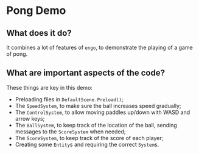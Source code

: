 # Pong Demo

## What does it do?
It combines a lot of features of `engo`, to demonstrate the playing of a game of pong. 

## What are important aspects of the code?
These things are key in this demo:

* Preloading files in `DefaultScene.Preload()`;
* The `SpeedSystem`, to make sure the ball increases speed gradually;
* The `ControlSystem`, to allow moving paddles up/down with WASD and arrow keys;
* The `BallSystem`, to keep track of the location of the ball, sending messages to the `ScoreSystem` when needed;
* The `ScoreSystem`, to keep track of the score of each player;
* Creating some `Entity`s and requiring the correct `System`s. 
